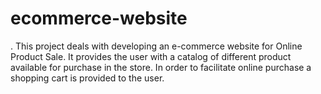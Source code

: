 # ecommerce-website
. This project deals with developing an e-commerce website for Online Product Sale. It provides the user with a catalog of different product available for purchase in the store. In order to facilitate online purchase a shopping cart is provided to the user. 
